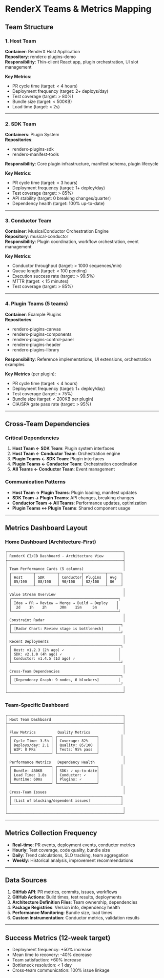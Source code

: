 # RenderX Teams & Metrics Mapping

## Team Structure

### 1. Host Team
**Container**: RenderX Host Application  
**Repository**: renderx-plugins-demo  
**Responsibility**: Thin-client React app, plugin orchestration, UI slot management

**Key Metrics**:
- PR cycle time (target: < 4 hours)
- Deployment frequency (target: 2+ deploys/day)
- Test coverage (target: > 80%)
- Bundle size (target: < 500KB)
- Load time (target: < 2s)

---

### 2. SDK Team
**Containers**: Plugin System  
**Repositories**: 
- renderx-plugins-sdk
- renderx-manifest-tools

**Responsibility**: Core plugin infrastructure, manifest schema, plugin lifecycle

**Key Metrics**:
- PR cycle time (target: < 3 hours)
- Deployment frequency (target: 1+ deploy/day)
- Test coverage (target: > 85%)
- API stability (target: 0 breaking changes/quarter)
- Dependency health (target: 100% up-to-date)

---

### 3. Conductor Team
**Container**: MusicalConductor Orchestration Engine  
**Repository**: musical-conductor  
**Responsibility**: Plugin coordination, workflow orchestration, event management

**Key Metrics**:
- Conductor throughput (target: > 1000 sequences/min)
- Queue length (target: < 100 pending)
- Execution success rate (target: > 99.5%)
- MTTR (target: < 15 minutes)
- Test coverage (target: > 85%)

---

### 4. Plugin Teams (5 teams)
**Container**: Example Plugins  
**Repositories**:
- renderx-plugins-canvas
- renderx-plugins-components
- renderx-plugins-control-panel
- renderx-plugins-header
- renderx-plugins-library

**Responsibility**: Reference implementations, UI extensions, orchestration examples

**Key Metrics** (per plugin):
- PR cycle time (target: < 4 hours)
- Deployment frequency (target: 1+ deploy/day)
- Test coverage (target: > 75%)
- Bundle size (target: < 200KB per plugin)
- CIA/SPA gate pass rate (target: > 95%)

---

## Cross-Team Dependencies

### Critical Dependencies
1. **Host Team ← SDK Team**: Plugin system interfaces
2. **Host Team ← Conductor Team**: Orchestration engine
3. **Plugin Teams ← SDK Team**: Plugin interfaces
4. **Plugin Teams ← Conductor Team**: Orchestration coordination
5. **All Teams ← Conductor Team**: Event management

### Communication Patterns
- **Host Team → Plugin Teams**: Plugin loading, manifest updates
- **SDK Team → Plugin Teams**: API changes, breaking changes
- **Conductor Team → All Teams**: Performance updates, optimization
- **Plugin Teams ↔ Plugin Teams**: Shared component usage

---

## Metrics Dashboard Layout

### Home Dashboard (Architecture-First)
```
┌─────────────────────────────────────────────────────┐
│ RenderX CI/CD Dashboard - Architecture View         │
├─────────────────────────────────────────────────────┤
│                                                     │
│ Team Performance Cards (5 columns)                  │
│ ┌──────────┬──────────┬──────────┬──────────┬──────┐
│ │ Host     │ SDK      │ Conductor│ Plugins  │ Avg  │
│ │ 85/100   │ 88/100   │ 90/100   │ 82/100   │ 86   │
│ └──────────┴──────────┴──────────┴──────────┴──────┘
│                                                     │
│ Value Stream Overview                               │
│ ┌─────────────────────────────────────────────────┐
│ │ Idea → PR → Review → Merge → Build → Deploy    │
│ │  2d    1h    2h      30m    15m     5m         │
│ └─────────────────────────────────────────────────┘
│                                                     │
│ Constraint Radar                                    │
│ ┌──────────────────────────────────────────────────┐
│ │ [Radar Chart: Review stage is bottleneck]       │
│ └──────────────────────────────────────────────────┘
│                                                     │
│ Recent Deployments                                  │
│ ┌──────────────────────────────────────────────────┐
│ │ Host: v1.2.3 (2h ago) ✓                         │
│ │ SDK: v2.1.0 (4h ago) ✓                          │
│ │ Conductor: v1.4.5 (1d ago) ✓                    │
│ └──────────────────────────────────────────────────┘
│                                                     │
│ Cross-Team Dependencies                             │
│ ┌──────────────────────────────────────────────────┐
│ │ [Dependency Graph: 9 nodes, 0 blockers]         │
│ └──────────────────────────────────────────────────┘
│                                                     │
└─────────────────────────────────────────────────────┘
```

### Team-Specific Dashboard
```
┌─────────────────────────────────────────────────────┐
│ Host Team Dashboard                                 │
├─────────────────────────────────────────────────────┤
│                                                     │
│ Flow Metrics          Quality Metrics               │
│ ┌──────────────────┐ ┌──────────────────┐          │
│ │ Cycle Time: 3.5h │ │ Coverage: 82%    │          │
│ │ Deploys/day: 2.1 │ │ Quality: 85/100  │          │
│ │ WIP: 8 PRs       │ │ Tests: 95% pass  │          │
│ └──────────────────┘ └──────────────────┘          │
│                                                     │
│ Performance Metrics   Dependency Health             │
│ ┌──────────────────┐ ┌──────────────────┐          │
│ │ Bundle: 480KB    │ │ SDK: ✓ up-to-date│          │
│ │ Load Time: 1.8s  │ │ Conductor: ✓     │          │
│ │ Runtime: 60ms    │ │ Plugins: ✓       │          │
│ └──────────────────┘ └──────────────────┘          │
│                                                     │
│ Cross-Team Issues                                   │
│ ┌──────────────────────────────────────────────────┐
│ │ [List of blocking/dependent issues]              │
│ └──────────────────────────────────────────────────┘
│                                                     │
└─────────────────────────────────────────────────────┘
```

---

## Metrics Collection Frequency

- **Real-time**: PR events, deployment events, conductor metrics
- **Hourly**: Test coverage, code quality, bundle size
- **Daily**: Trend calculations, SLO tracking, team aggregation
- **Weekly**: Historical analysis, improvement recommendations

---

## Data Sources

1. **GitHub API**: PR metrics, commits, issues, workflows
2. **GitHub Actions**: Build times, test results, deployments
3. **Architecture Definition Files**: Team ownership, dependencies
4. **Package Registries**: Version info, dependency health
5. **Performance Monitoring**: Bundle size, load times
6. **Custom Instrumentation**: Conductor metrics, validation results

---

## Success Metrics (12-week target)

- Deployment frequency: +50% increase
- Mean time to recovery: -40% decrease
- Team satisfaction: +60% increase
- Bottleneck resolution: < 1 day
- Cross-team communication: 100% issue linkage

